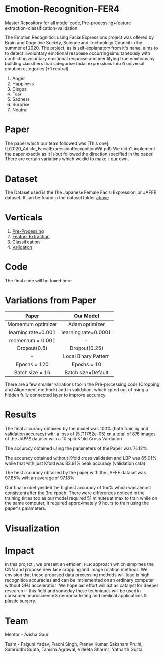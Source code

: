 # Emotion-Recognition-FER4
Master Repository for all model code, Pre-processing+feature extraction+classification+validation

The Emotion Recognition using Facial Expressions project was offered by Brain and Cognitive Society, Science and Technology Council in the summer of 2020. The project, as is self-explanatory from it's name, aims to to detect involuntary emotional response occurring simultaneously with conflicting voluntary emotional response and identifying true emotions by building classifiers that categorise facial expressions into 6 universal emotion categories (+1 neutral)

1. Anger
2. Happiness
3. Disgust
4. Fear
5. Sadness
6. Surprise
7. Neutral

# Paper
The paper which our team followed was [This one].(Li2020_Article_FacialExpressionRecognitionWit.pdf)
We didn't implement the paper exactly as it is but followed the direction specified in the paper. There are certain variations which we did to make it our own.

# Dataset
The Dataset used is the The Japanese Female Facial Expression, or JAFFE dataset. It can be found in the dataset folder [above](https://github.com/Consilium5128/Emotion-Recognition-FER4/tree/master/Dataset%20%2B%20Files)

# Verticals
1. [Pre-Processing](https://github.com/Consilium5128/Emotion-Recognition-FER4/tree/master/Pre-Processing)
2. [Feature Extraction](https://github.com/Consilium5128/Emotion-Recognition-FER4/tree/master/Feature%20Extraction)
3. [Classification](https://github.com/Consilium5128/Emotion-Recognition-FER4/tree/master/Classification)
4. [Validation](https://github.com/Consilium5128/Emotion-Recognition-FER4/tree/master/Validation)

# Code
The final code will be found here

# Variations from Paper
|        Paper       |      Our Model      |
| :----------------: | :----------------:  |
| Momentum optimizer |   Adam optimizer    |
| learning rate=0.001|learning rate=0.0001 |
| momentum = 0.001   |          -          |
| Dropout(0.5)       | Dropout(0.25)       |
|        -           | Local Binary Pattern|
| Epochs = 120       | Epochs = 10         |
| Batch size = 16    | Batch size=Default  |

There are a few smaller variations too in the Pre-processing code (Cropping and Alignement methods) and in validation, which opted out of using a hidden fully connected layer to improve accuracy.

# Results
The final accuracy obtained by the model was 100% (both training and validation accuracy) with a loss of (5.711762e-05) on a total of 876 images of the JAFFE dataset with a 10 split Kfold Cross Validation

The accuracy obtained using the parameters of the Paper was 76.12%

The accuracy obtained without Kfold cross validation and LBP was 65.01%, while that with just Kfold was 83.91% peak accuracy (validation data)

The best accuracy obtained by the paper with the JAFFE dataset was 97.65% with an average of 97.18%

Our final model yielded the highest accuracy of 1oo% which was almost consistent after the 3rd epoch. There were differences noticed in the training times too as our model required 51 minutes at max to train while on the same computer, it required approximately 9 hours to train using the paper's parameters.

# Visualization

# Impact
In this project , we present an efficient FER approach which simplifies the CNN and propose new face cropping and image rotation methods.
 We envision that these proposed data processing methods will lead to high recognition accuracies and can be implemented on an ordinary computer without GPU acceleration. We hope our effort will act as catalyst for deeper research in this field and someday these techniques will be used in consumer neuroscience & neuromarketing and medical applications & plastic surgery.

# Team

Mentor - Avisha Gaur

Team - 
Falguni Yadav,
Prachi Singh,
Pranav Kumar,
Saksham Pruthi,
Samriddhi Gupta,
Tanisha Agrawal,
Videeta Sharma,
Yatharth Gupta,
